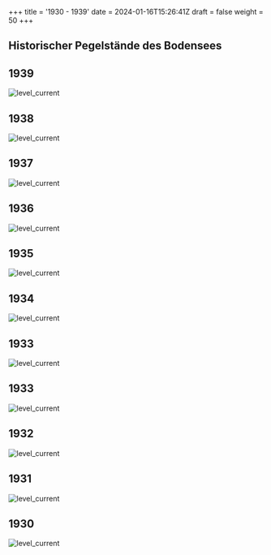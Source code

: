 +++
title = '1930 - 1939'
date = 2024-01-16T15:26:41Z
draft = false
weight = 50
+++

## Historischer Pegelstände des Bodensees

## 1939

![level_current](/images/DE/graphs_historic/longterm_DE_1939.png)

## 1938

![level_current](/images/DE/graphs_historic/longterm_DE_1938.png)

## 1937

![level_current](/images/DE/graphs_historic/longterm_DE_1937.png)

## 1936

![level_current](/images/DE/graphs_historic/longterm_DE_1936.png)

## 1935

![level_current](/images/DE/graphs_historic/longterm_DE_1935.png)

## 1934

![level_current](/images/DE/graphs_historic/longterm_DE_1934.png)

## 1933

![level_current](/images/DE/graphs_historic/longterm_DE_1934.png)

## 1933

![level_current](/images/DE/graphs_historic/longterm_DE_1933.png)

## 1932

![level_current](/images/DE/graphs_historic/longterm_DE_1932.png)

## 1931

![level_current](/images/DE/graphs_historic/longterm_DE_1931.png)

## 1930

![level_current](/images/DE/graphs_historic/longterm_DE_1930.png)